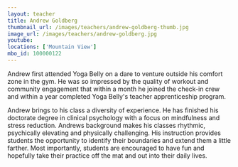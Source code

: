 ```yaml
---
layout: teacher
title: Andrew Goldberg
thumbnail_url: /images/teachers/andrew-goldberg-thumb.jpg
image_url: /images/teachers/andrew-goldberg.jpg
youtube:
locations: ['Mountain View']
mbo_id: 100000122
---
```


Andrew first attended Yoga Belly on a dare to venture outside his comfort zone in the gym. He was so impressed by the quality of workout and community engagement that within a month he joined the check-in crew and within a year completed Yoga Belly's teacher apprenticeship program.

Andrew brings to his class a diversity of experience. He has finished his doctorate degree in clinical psychology with a focus on mindfulness and stress reduction. Andrews background makes his classes rhythmic, psychically elevating and physically challenging. His instruction provides students the opportunity to identify their boundaries and extend them a little farther. Most importantly, students are encouraged to have fun and hopefully take their practice off the mat and out into their daily lives.